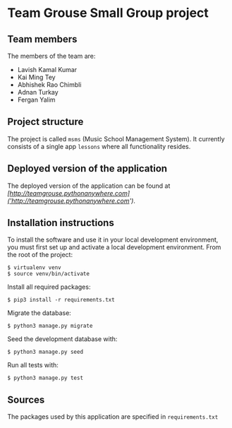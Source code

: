 # Team Grouse Small Group project

## Team members
The members of the team are:
- Lavish Kamal Kumar
- Kai Ming Tey
- Abhishek Rao Chimbli
- Adnan Turkay
- Fergan Yalim

## Project structure
The project is called `msms` (Music School Management System).  It currently consists of a single app `lessons` where all functionality resides.

## Deployed version of the application
The deployed version of the application can be found at *[http://teamgrouse.pythonanywhere.com]('http://teamgrouse.pythonanywhere.com')*.

## Installation instructions
To install the software and use it in your local development environment, you must first set up and activate a local development environment.  From the root of the project:

```
$ virtualenv venv
$ source venv/bin/activate
```

Install all required packages:

```
$ pip3 install -r requirements.txt
```

Migrate the database:

```
$ python3 manage.py migrate
```

Seed the development database with:

```
$ python3 manage.py seed
```

Run all tests with:
```
$ python3 manage.py test
```


## Sources
The packages used by this application are specified in `requirements.txt`
